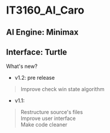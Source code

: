 # IT3160_AI_Caro
## AI Engine: Minimax
## Interface: Turtle
What's new?
* v1.2: pre release
> Improve check win state algorithm

* v1.1:
> Restructure source's files \
> Improve user interface \
> Make code cleaner


